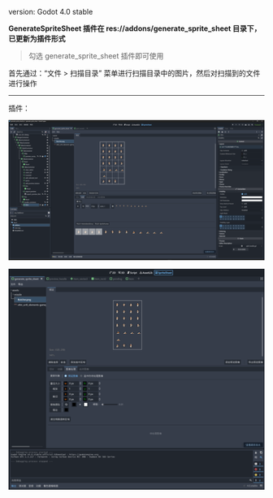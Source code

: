 version: Godot 4.0 stable

**GenerateSpriteSheet 插件在 res://addons/generate_sprite_sheet 目录下，已更新为插件形式**

> 勾选 generate_sprite_sheet 插件即可使用


首先通过：“文件 > 扫描目录” 菜单进行扫描目录中的图片，然后对扫描到的文件进行操作


---


插件：

![](https://github.com/LaoDie1/generate_sprite_sheet/blob/master/addons/generate_sprite_sheet/20230405000024.png)



![](https://github.com/LaoDie1/generate_sprite_sheet/blob/master/addons/generate_sprite_sheet/20230405185239.png)
